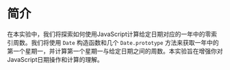 # 简介

在本实验中，我们将探索如何使用JavaScript计算给定日期对应的一年中的零索引周数。我们将使用 `Date` 构造函数和几个 `Date.prototype` 方法来获取一年中的第一个星期一，并计算第一个星期一与给定日期之间的周数。本实验旨在增强你对JavaScript日期操作和计算的理解。
